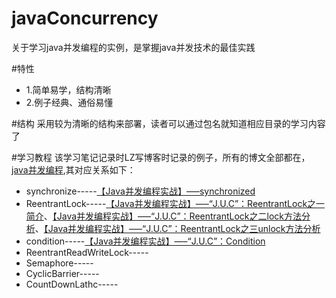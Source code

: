 # javaConcurrency
关于学习java并发编程的实例，是掌握java并发技术的最佳实践

#特性
* 1.简单易学，结构清晰
* 2.例子经典、通俗易懂


#结构
采用较为清晰的结构来部署，读者可以通过包名就知道相应目录的学习内容了


#学习教程
该学习笔记记录时LZ写博客时记录的例子，所有的博文全部都在，[java并发编程](http://cmsblogs.com/?cat=97),其对应关系如下：
* synchronize-----[【Java并发编程实战】—–synchronized](http://cmsblogs.com/?p=1643)
* ReentrantLock-----[【Java并发编程实战】—–“J.U.C”：ReentrantLock之一简介](http://cmsblogs.com/?p=1655)、[【Java并发编程实战】—–“J.U.C”：ReentrantLock之二lock方法分析](http://cmsblogs.com/?p=1662)、[【Java并发编程实战】—–“J.U.C”：ReentrantLock之三unlock方法分析](http://cmsblogs.com/?p=1665)
* condition-----[【Java并发编程实战】—–“J.U.C”：Condition](http://cmsblogs.com/?p=1669)
* ReentrantReadWriteLock-----
* Semaphore-----
* CyclicBarrier-----
* CountDownLathc-----
